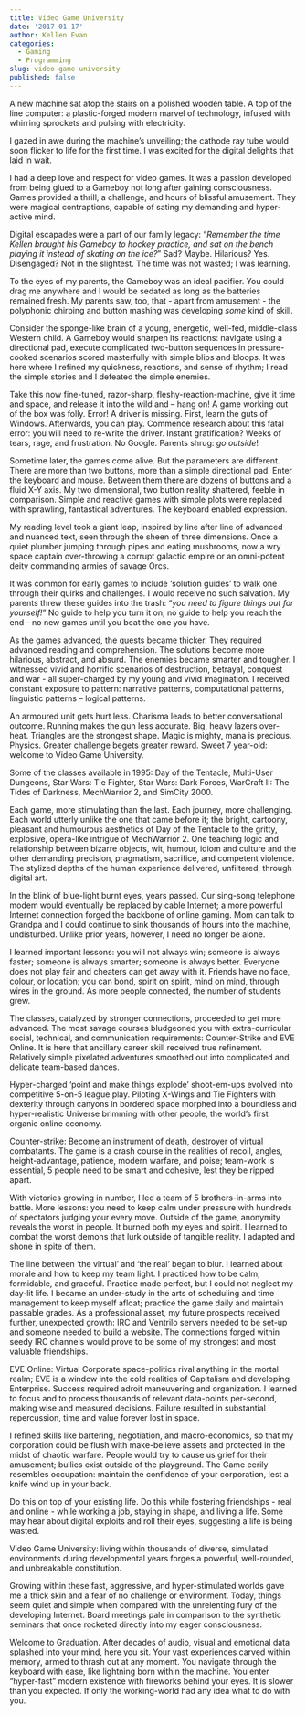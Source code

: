 ```yaml
---
title: Video Game University
date: '2017-01-17'
author: Kellen Evan
categories:
  - Gaming
  - Programming
slug: video-game-university
published: false
---
```


A new machine sat atop the stairs on a polished wooden table. A top of the line computer: a plastic-forged modern marvel of technology, infused with whirring sprockets and pulsing with electricity.

I gazed in awe during the machine’s unveiling; the cathode ray tube would soon flicker to life for the first time. I was excited for the digital delights that laid in wait.

I had a deep love and respect for video games. It was a passion developed from being glued to a Gameboy not long after gaining consciousness. Games provided a thrill, a challenge, and hours of blissful amusement. They were magical contraptions, capable of sating my demanding and hyper-active mind.

Digital escapades were a part of our family legacy: “*Remember the time Kellen brought his Gameboy to hockey practice, and sat on the bench playing it instead of skating on the ice?*” Sad? Maybe. Hilarious? Yes. Disengaged? Not in the slightest. The time was not wasted; I was learning.

To the eyes of my parents, the Gameboy was an ideal pacifier. You could drag me anywhere and I would be sedated as long as the batteries remained fresh. My parents saw, too, that - apart from amusement - the polyphonic chirping and button mashing was developing *some* kind of skill.

Consider the sponge-like brain of a young, energetic, well-fed, middle-class Western child. A Gameboy would sharpen its reactions: navigate using a directional pad, execute complicated two-button sequences in pressure-cooked scenarios scored masterfully with simple blips and bloops. It was here where I refined my quickness, reactions, and sense of rhythm; I read the simple stories and I defeated the simple enemies.

Take this now fine-tuned, razor-sharp, fleshy-reaction-machine, give it time and space, and release it into the wild and – hang on! A game working out of the box was folly. Error! A driver is missing. First, learn the guts of Windows. Afterwards, you can play. Commence research about this fatal error: you will need to re-write the driver. Instant gratification? Weeks of tears, rage, and frustration. No Google. Parents shrug: *go outside*!

Sometime later, the games come alive. But the parameters are different. There are more than two buttons, more than a simple directional pad. Enter the keyboard and mouse. Between them there are dozens of buttons and a fluid X-Y axis. My two dimensional, two button reality shattered, feeble in comparison. Simple and reactive games with simple plots were replaced with sprawling, fantastical adventures. The keyboard enabled expression.

My reading level took a giant leap, inspired by line after line of advanced and nuanced text, seen through the sheen of three dimensions. Once a quiet plumber jumping through pipes and eating mushrooms, now a wry space captain over-throwing a corrupt galactic empire or an omni-potent deity commanding armies of savage Orcs.

It was common for early games to include ‘solution guides’ to walk one through their quirks and challenges. I would receive no such salvation. My parents threw these guides into the trash: “*you need to figure things out for yourself!*” No guide to help you turn it on, no guide to help you reach the end - no new games until you beat the one you have.

As the games advanced, the quests became thicker. They required advanced reading and comprehension. The solutions become more hilarious, abstract, and absurd. The enemies became smarter and tougher. I witnessed vivid and horrific scenarios of destruction, betrayal, conquest and war - all super-charged by my young and vivid imagination. I received constant exposure to pattern: narrative patterns, computational patterns, linguistic patterns – logical patterns.

An armoured unit gets hurt less. Charisma leads to better conversational outcome. Running makes the gun less accurate. Big, heavy lazers over-heat. Triangles are the strongest shape. Magic is mighty, mana is precious. Physics. Greater challenge begets greater reward. Sweet 7 year-old: welcome to Video Game University.

Some of the classes available in 1995: Day of the Tentacle, Multi-User Dungeons, Star Wars: Tie Fighter, Star Wars: Dark Forces, WarCraft II: The Tides of Darkness, MechWarrior 2, and SimCity 2000.

Each game, more stimulating than the last. Each journey, more challenging. Each world utterly unlike the one that came before it; the bright, cartoony, pleasant and humourous aesthetics of Day of the Tentacle to the gritty, explosive, opera-like intrigue of MechWarrior 2. One teaching logic and relationship between bizarre objects, wit, humour, idiom and culture and the other demanding precision, pragmatism, sacrifice, and competent violence. The stylized depths of the human experience delivered, unfiltered, through digital art.

In the blink of blue-light burnt eyes, years passed. Our sing-song telephone modem would eventually be replaced by cable Internet; a more powerful Internet connection forged the backbone of online gaming. Mom can talk to Grandpa and I could continue to sink thousands of hours into the machine, undisturbed. Unlike prior years, however, I need no longer be alone.

I learned important lessons: you will not always win; someone is always faster; someone is always smarter; someone is always better. Everyone does not play fair and cheaters can get away with it. Friends have no face, colour, or location; you can bond, spirit on spirit, mind on mind, through wires in the ground. As more people connected, the number of students grew.

The classes, catalyzed by stronger connections, proceeded to get more advanced. The most savage courses bludgeoned you with extra-curricular social, technical, and communication requirements: Counter-Strike and EVE Online. It is here that ancillary career skill received true refinement. Relatively simple pixelated adventures smoothed out into complicated and delicate team-based dances.

Hyper-charged ‘point and make things explode’ shoot-em-ups evolved into competitive 5-on-5 league play. Piloting X-Wings and Tie Fighters with dexterity through canyons in bordered space morphed into a boundless and hyper-realistic Universe brimming with other people, the world’s first organic online economy.

Counter-strike: Become an instrument of death, destroyer of virtual combatants. The game is a crash course in the realities of recoil, angles, height-advantage, patience, modern warfare, and poise; team-work is essential, 5 people need to be smart and cohesive, lest they be ripped apart.

With victories growing in number, I led a team of 5 brothers-in-arms into battle. More lessons: you need to keep calm under pressure with hundreds of spectators judging your every move. Outside of the game, anonymity reveals the worst in people. It burned both my eyes and spirit. I learned to combat the worst demons that lurk outside of tangible reality. I adapted and shone in spite of them.

The line between ‘the virtual’ and ‘the real’ began to blur. I learned about morale and how to keep my team light. I practiced how to be calm, formidable, and graceful. Practice made perfect, but I could not neglect my day-lit life. I became an under-study in the arts of scheduling and time management to keep myself afloat; practice the game daily and maintain passable grades. As a professional asset, my future prospects received further, unexpected growth: IRC and Ventrilo servers needed to be set-up and someone needed to build a website. The connections forged within seedy IRC channels would prove to be some of my strongest and most valuable friendships.

EVE Online: Virtual Corporate space-politics rival anything in the mortal realm; EVE is a window into the cold realities of Capitalism and developing Enterprise. Success required adroit maneuvering and organization. I learned to focus and to process thousands of relevant data-points per-second, making wise and measured decisions. Failure resulted in substantial repercussion, time and value forever lost in space.

I refined skills like bartering, negotiation, and macro-economics, so that my corporation could be flush with make-believe assets and protected in the midst of chaotic warfare. People would try to cause us grief for their amusement; bullies exist outside of the playground. The Game eerily resembles occupation: maintain the confidence of your corporation, lest a knife wind up in your back.

Do this on top of your existing life. Do this while fostering friendships - real and online - while working a job, staying in shape, and living a life. Some may hear about digital exploits and roll their eyes, suggesting a life is being wasted.

Video Game University: living within thousands of diverse, simulated environments during developmental years forges a powerful, well-rounded, and unbreakable constitution.

Growing within these fast, aggressive, and hyper-stimulated worlds gave me a thick skin and a fear of no challenge or environment. Today, things seem quiet and simple when compared with the unrelenting fury of the developing Internet. Board meetings pale in comparison to the synthetic seminars that once rocketed directly into my eager consciousness.

Welcome to Graduation. After decades of audio, visual and emotional data splashed into your mind, here you sit. Your vast experiences carved within memory, armed to thrash out at any moment. You navigate through the keyboard with ease, like lightning born within the machine. You enter “hyper-fast” modern existence with fireworks behind your eyes. It is slower than you expected. If only the working-world had any idea what to do with you.
